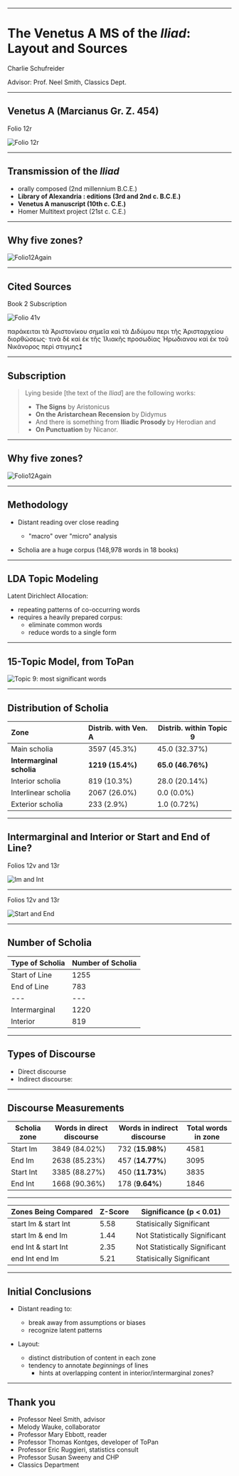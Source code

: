 
---


# The Venetus A MS of the *Iliad*: Layout and Sources



Charlie Schufreider


Advisor: Prof. Neel Smith, Classics Dept.

---

## Venetus A (Marcianus Gr. Z. 454)

Folio 12r

![Folio 12r](https://raw.githubusercontent.com/cjschu17/Thesis2016-2017/master/images/12r.jpg)

---

## Transmission of the *Iliad*

- orally composed (2nd millennium B.C.E.)
- **Library of Alexandria : editions (3rd and 2nd c. B.C.E.)**
- **Venetus A manuscript (10th c. C.E.)**
- Homer Multitext project (21st c. C.E.)



---



##  Why five zones?

![Folio12Again](https://raw.githubusercontent.com/cjschu17/Thesis2016-2017/master/images/DSE.jpg)

---

## Cited Sources

Book 2 Subscription


![Folio 41v](https://raw.githubusercontent.com/cjschu17/Thesis2016-2017/master/images/Book2Subscription.jpg)



παράκειται τὰ Ἀριστονίκου σημεῖα καὶ τὰ  Διδύμου περι τῆς Ἀρισταρχείου διορθώσεως· τινὰ δὲ καὶ ἐκ τῆς Ἰλιακῆς προσωδίας Ἡρωδιανου καὶ ἐκ  τοῦ Νικάνορος περὶ στιγμης⁑



---

## Subscription

>Lying beside [the text of the *Iliad*] are the following works:
>
> - **The Signs** by Aristonicus
> -  **On the Aristarchean Recension** by Didymus
> -  And there is something from **Iliadic Prosody** by Herodian and
> - **On Punctuation** by Nicanor.

---



##  Why five zones?

![Folio12Again](https://raw.githubusercontent.com/cjschu17/Thesis2016-2017/master/images/DSE.jpg)

---

## Methodology


- Distant reading over close reading
  - "macro" over "micro" analysis

 - Scholia are a huge corpus (148,978 words in 18 books)

---

## LDA Topic Modeling

Latent Dirichlect Allocation:

- repeating patterns of co-occurring words
- requires a heavily prepared corpus:
    - eliminate common words
    - reduce words to a single form


---

## 15-Topic Model, from ToPan

![Topic 9: most significant words](https://raw.githubusercontent.com/cjschu17/Thesis2016-2017/master/images/TranslatedToPan9.jpg)

---

## Distribution of Scholia

| Zone          |  Distrib. with Ven. A | Distrib. within Topic 9
|:----------------------|:-----------------------|---
| Main scholia          |3597 (45.3%)           |45.0 (32.37%)  |
| **Intermarginal scholia** |**1219 (15.4%)**           |**65.0 (46.76%)** |
| Interior scholia      | 819 (10.3%)            |28.0 (20.14%)|
| Interlinear scholia   | 2067 (26.0%)           |0.0 (0.0%) |
| Exterior scholia      |233 (2.9%)             |1.0 (0.72%)| 

---

## Intermarginal and Interior or Start and End of Line?

Folios 12v and 13r

![Im and Int](https://raw.githubusercontent.com/cjschu17/Thesis2016-2017/master/images/12v13rImInt.jpg)

---

Folios 12v and 13r

![Start and End](https://raw.githubusercontent.com/cjschu17/Thesis2016-2017/master/images/12v13rSE.jpg)

---

## Number of Scholia

| Type of Scholia       | Number of Scholia |
|:----------------------|:------------------|
| Start of Line | 1255              | 
| End of Line   | 783               | 
| ---                   | ---               | 
| Intermarginal | 1220              | 
| Interior      | 819               | 

---

## Types of Discourse

- Direct discourse
- Indirect discourse:

---

## Discourse Measurements

Scholia zone|Words in direct discourse|Words in indirect discourse|Total words in zone
---|---|---|---
Start Im|3849 (84.02%)|732 (**15.98%**)|4581
End Im|2638 (85.23%)|457 (**14.77%**)|3095
Start Int|3385 (88.27%)|450 (**11.73%**)|3835
End Int|1668 (90.36%)|178 (**9.64%**)|1846

---

Zones Being Compared|Z-Score|Significance (p < 0.01)
---|---|---
start Im & start Int|5.58|Statisically Significant
start Im & end Im|1.44|Not Statistically Significant
end Int & start Int|2.35|Not Statistically Significant
end Int  end Im|5.21|Statisically Significant


---
## Initial Conclusions

- Distant reading to:
    - break away from assumptions or biases
    - recognize latent patterns

- Layout:
    - distinct distribution of content in each zone
    - tendency to annotate *beginnings* of lines
       - hints at overlapping content in interior/intermarginal zones?



---

## Thank you

- Professor Neel Smith, advisor
- Melody Wauke, collaborator
- Professor Mary Ebbott, reader
- Professor Thomas Kontges, developer of ToPan
- Professor Eric Ruggieri, statistics consult
- Professor Susan Sweeny and CHP
- Classics Department
